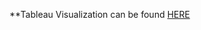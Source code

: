 **Tableau Visualization can be found [HERE](https://public.tableau.com/app/profile/zib3944/viz/Covid19-EmergingAsia/Covid19-EA)

